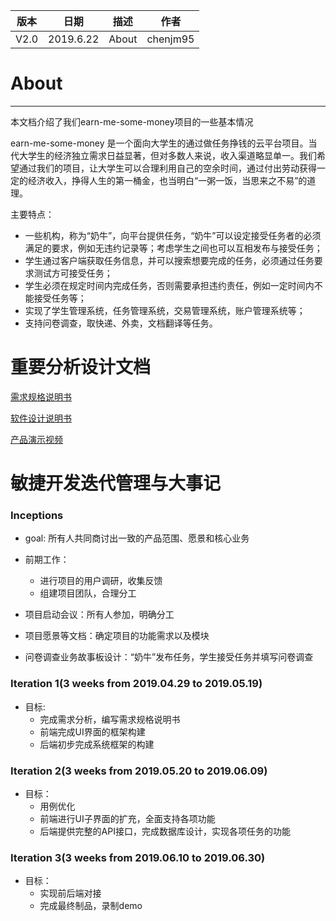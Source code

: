 | 版本 | 日期      | 描述 | 作者   |
| ---- | --------- | ---- | ------ |
| V2.0 | 2019.6.22 | About | chenjm95 |

# About

----------
本文档介绍了我们earn-me-some-money项目的一些基本情况



earn-me-some-money 是一个面向大学生的通过做任务挣钱的云平台项目。当代大学生的经济独立需求日益显著，但对多数人来说，收入渠道略显单一。我们希望通过我们的项目，让大学生可以合理利用自己的空余时间，通过付出劳动获得一定的经济收入，挣得人生的第一桶金，也当明白“一粥一饭，当思来之不易”的道理。

主要特点：

* 一些机构，称为“奶牛”，向平台提供任务，“奶牛”可以设定接受任务者的必须满足的要求，例如无违约记录等；考虑学生之间也可以互相发布与接受任务；
* 学生通过客户端获取任务信息，并可以搜索想要完成的任务，必须通过任务要求测试方可接受任务；
* 学生必须在规定时间内完成任务，否则需要承担违约责任，例如一定时间内不能接受任务等；
* 实现了学生管理系统，任务管理系统，交易管理系统，账户管理系统等；
* 支持问卷调查，取快递、外卖，文档翻译等任务。

# 重要分析设计文档

[需求规格说明书](/Requirement_specification/)

[软件设计说明书](/Design/)

[产品演示视频](/成品展示.md/)

# 敏捷开发迭代管理与大事记

### Inceptions
* goal: 所有人共同商讨出一致的产品范围、愿景和核心业务

* 前期工作：
   + 进行项目的用户调研，收集反馈
   + 组建项目团队，合理分工

* 项目启动会议：所有人参加，明确分工

* 项目愿景等文档：确定项目的功能需求以及模块

* 问卷调查业务故事板设计：“奶牛”发布任务，学生接受任务并填写问卷调查

### Iteration 1(3 weeks from 2019.04.29 to 2019.05.19)
* 目标:
    + 完成需求分析，编写需求规格说明书
    + 前端完成UI界面的框架构建
    + 后端初步完成系统框架的构建

### Iteration 2(3 weeks from 2019.05.20 to 2019.06.09)
* 目标：
    + 用例优化
    + 前端进行UI子界面的扩充，全面支持各项功能
    + 后端提供完整的API接口，完成数据库设计，实现各项任务的功能
### Iteration 3(3 weeks from 2019.06.10 to 2019.06.30)
* 目标：
    + 实现前后端对接
    + 完成最终制品，录制demo
